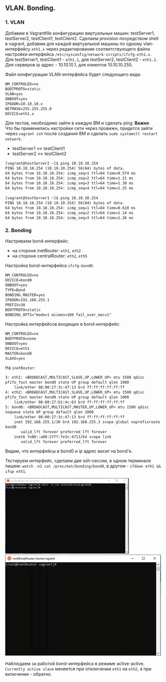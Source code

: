 ## VLAN. Bonding.

### 1. VLAN

Добавим в Vagrantfile конфигурацию виртуальных машин: testServer1, testServer2, testClient1, testClient2. Сделаем provision посредством shell в vagrant, добавим для каждой виртуальной машины по одному vlan-интерфейсу `eth1.x` через редактирование соответствующего файла настройки интерфейса `/etc/sysconfig/network-scripts/ifcfg-eth1.x`. Для testServer1, testClient1 - `eth1.1`, для testServer2, testClient2 - `eth1.2`. Для серверов ip адрес - 10.10.10.1, для клиентов 10.10.10.255.

Файл конфигурации VLAN-интерфейса будет следующего вида:

```
NM_CONTROLED=no
BOOTPROTO=static
VLAN=yes
ONBOOT=yes
IPADDR=10.10.10.x
NETMASK=255.255.255.0
DEVICE=eth1.x
```

Для тестов, необходимо зайти в каждую ВМ и сделать ping:
**Важно**  
Что бы применились настройки сети через провижн, придется зайти через `vagrant ssh` после создания ВМ и сделать `sudo systemctl restart network`.

- testServer1 <-> testClient1
- testServer2 <-> testClient2

```
[vagrant@testServer2 ~]$ ping 10.10.10.254
PING 10.10.10.254 (10.10.10.254) 56(84) bytes of data.
64 bytes from 10.10.10.254: icmp_seq=1 ttl=64 time=0.574 ms
64 bytes from 10.10.10.254: icmp_seq=2 ttl=64 time=1.21 ms
64 bytes from 10.10.10.254: icmp_seq=3 ttl=64 time=1.30 ms
64 bytes from 10.10.10.254: icmp_seq=4 ttl=64 time=1.25 ms

[vagrant@testServer1 ~]$ ping 10.10.10.254
PING 10.10.10.254 (10.10.10.254) 56(84) bytes of data.
64 bytes from 10.10.10.254: icmp_seq=1 ttl=64 time=0.610 ms
64 bytes from 10.10.10.254: icmp_seq=2 ttl=64 time=1.14 ms
64 bytes from 10.10.10.254: icmp_seq=3 ttl=64 time=1.26 ms

```


### 2. Bonding

Настриваем bond-интерфейс:

- на стороне inetRouter: `eth1`, `eth2`
- на стороне centralRouter: `eth2`, `eth5`

Настройка bond-интерфейса `ifcfg-bond0`:

```
NM_CONTROLED=no
DEVICE=bond0
ONBOOT=yes
TYPE=Bond
BONDING_MASTER=yes
IPADDR=192.168.255.1
PREFIX=30
BOOTPROTO=static
BONDING_OPTS="mode=1 miimon=100 fail_over_mac=1"
```

Настройка интерфейсов входящих в bond-интерфейс:

```
NM_CONTROLED=no
BOOTPROTO=none
ONBOOT=yes
DEVICE=eth1
MASTER=bond0
SLAVE=yes 
```
На `inetRouter`:
```
3: eth1: <BROADCAST,MULTICAST,SLAVE,UP,LOWER_UP> mtu 1500 qdisc pfifo_fast master bond0 state UP group default qlen 1000
    link/ether 08:00:27:3c:47:13 brd ff:ff:ff:ff:ff:ff
4: eth2: <BROADCAST,MULTICAST,SLAVE,UP,LOWER_UP> mtu 1500 qdisc pfifo_fast master bond0 state UP group default qlen 1000
    link/ether 08:00:27:b1:4c:63 brd ff:ff:ff:ff:ff:ff
5: bond0: <BROADCAST,MULTICAST,MASTER,UP,LOWER_UP> mtu 1500 qdisc noqueue state UP group default qlen 1000
    link/ether 08:00:27:3c:47:13 brd ff:ff:ff:ff:ff:ff
    inet 192.168.255.1/30 brd 192.168.255.3 scope global noprefixroute bond0
       valid_lft forever preferred_lft forever
    inet6 fe80::a00:27ff:fe3c:4713/64 scope link
       valid_lft forever preferred_lft forever
```
Видим, что интерфейсы в bond0 и ip адрес висит на bond'е.

Тестируем интерфейс, сделаем две ssh-сессии, в одном терминале пишем: `watch -n1 cat /proc/net/bonding/bond0`, в другом - `ifdown eth1 && ifup eth1`.

![ssh1](pic/pic1.gif)
![ssh2](pic/pic2.gif)


Наблюдаем за работой bond-интерфейса в режиме active-active. `Currently active slave` меняется при отключении `eth1` на `eth2`, а при включении - обратно.

